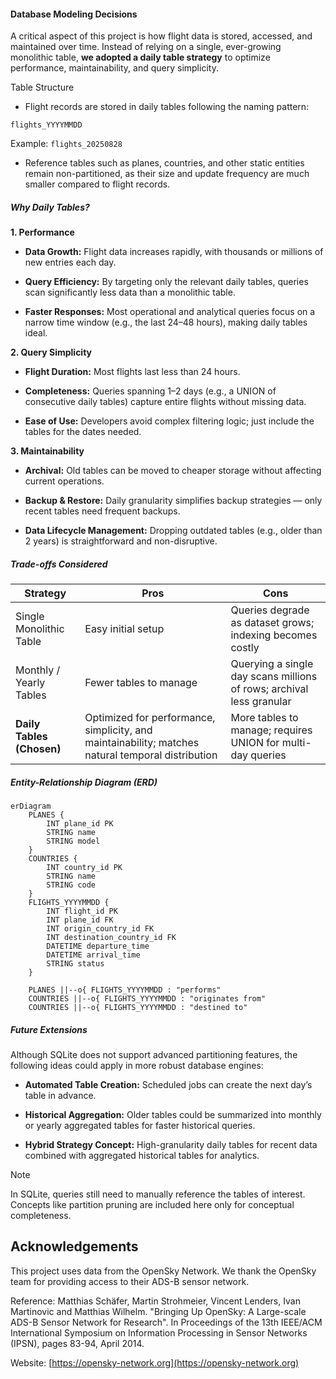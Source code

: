 #### Database Modeling Decisions

A critical aspect of this project is how flight data is stored, accessed, and maintained over time. Instead of relying on a single, ever-growing monolithic table, **we adopted a daily table strategy** to optimize performance, maintainability, and query simplicity.

Table Structure

* Flight records are stored in daily tables following the naming pattern:
```console
flights_YYYYMMDD
```
Example: `flights_20250828`

* Reference tables such as planes, countries, and other static entities remain non-partitioned, as their size and update frequency are much smaller compared to flight records.

##### Why Daily Tables?
**1. Performance**

* **Data Growth:** Flight data increases rapidly, with thousands or millions of new entries each day.

* **Query Efficiency:** By targeting only the relevant daily tables, queries scan significantly less data than a monolithic table.

* **Faster Responses:** Most operational and analytical queries focus on a narrow time window (e.g., the last 24–48 hours), making daily tables ideal.

**2. Query Simplicity**

* **Flight Duration:** Most flights last less than 24 hours.

* **Completeness:** Queries spanning 1–2 days (e.g., a UNION of consecutive daily tables) capture entire flights without missing data.

* **Ease of Use:** Developers avoid complex filtering logic; just include the tables for the dates needed.

**3. Maintainability**

* **Archival:** Old tables can be moved to cheaper storage without affecting current operations.

* **Backup & Restore:** Daily granularity simplifies backup strategies — only recent tables need frequent backups.

* **Data Lifecycle Management:** Dropping outdated tables (e.g., older than 2 years) is straightforward and non-disruptive.

##### Trade-offs Considered

| Strategy                  | Pros                                                                 | Cons                                                                                   |
|----------------------------|----------------------------------------------------------------------|---------------------------------------------------------------------------------------|
| Single Monolithic Table    | Easy initial setup                                                   | Queries degrade as dataset grows; indexing becomes costly                              |
| Monthly / Yearly Tables    | Fewer tables to manage                                               | Querying a single day scans millions of rows; archival less granular                  |
| **Daily Tables (Chosen)**      | Optimized for performance, simplicity, and maintainability; matches natural temporal distribution | More tables to manage; requires UNION for multi-day queries |

##### Entity-Relationship Diagram (ERD)

```mermaid
erDiagram
    PLANES {
        INT plane_id PK
        STRING name
        STRING model
    }
    COUNTRIES {
        INT country_id PK
        STRING name
        STRING code
    }
    FLIGHTS_YYYYMMDD {
        INT flight_id PK
        INT plane_id FK
        INT origin_country_id FK
        INT destination_country_id FK
        DATETIME departure_time
        DATETIME arrival_time
        STRING status
    }

    PLANES ||--o{ FLIGHTS_YYYYMMDD : "performs"
    COUNTRIES ||--o{ FLIGHTS_YYYYMMDD : "originates from"
    COUNTRIES ||--o{ FLIGHTS_YYYYMMDD : "destined to"

```
##### Future Extensions

Although SQLite does not support advanced partitioning features, the following ideas could apply in more robust database engines:

* **Automated Table Creation:** Scheduled jobs can create the next day’s table in advance.

*  **Historical Aggregation:** Older tables could be summarized into monthly or yearly aggregated tables for faster historical queries.

* **Hybrid Strategy Concept:** High-granularity daily tables for recent data combined with aggregated historical tables for analytics.
>[!NOTE]
>In SQLite, queries still need to manually reference the tables of interest. Concepts like partition pruning are included here only for conceptual completeness.

## Acknowledgements

This project uses data from the OpenSky Network. We thank the OpenSky team for providing access to their ADS-B sensor network.

Reference:
Matthias Schäfer, Martin Strohmeier, Vincent Lenders, Ivan Martinovic and Matthias Wilhelm.
"Bringing Up OpenSky: A Large-scale ADS-B Sensor Network for Research".
In Proceedings of the 13th IEEE/ACM International Symposium on Information Processing in Sensor Networks (IPSN), pages 83-94, April 2014.

Website: [https://opensky-network.org](https://opensky-network.org)
